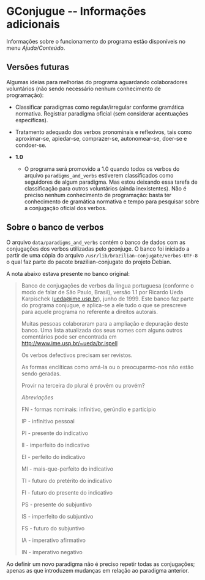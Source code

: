 # GConjugue -- Informações adicionais

Informações sobre o funcionamento do programa estão disponíveis no menu
*Ajuda/Conteúdo*.

## Versões futuras

Algumas ideias para melhorias do programa aguardando colaboradores voluntários
(não sendo necessário nenhum conhecimento de programação):


   - Classificar paradigmas como regular/irregular conforme gramática
     normativa. Registrar paradigma oficial (sem considerar acentuações
     específicas).

   - Tratamento adequado dos verbos pronominais e reflexivos, tais como
     aproximar-se, apiedar-se, comprazer-se, autonomear-se, doer-se e
     condoer-se.


   - **1.0**

      - O programa será promovido a 1.0 quando todos os verbos do arquivo
        `paradigms_and_verbs` estiverem classificados como seguidores de algum
        paradigma. Mas estou deixando essa tarefa de classificação para outros
        voluntários (ainda inexistentes). Não é preciso nenhum conhecimento de
        programação: basta ter conhecimento de gramática normativa e tempo
        para pesquisar sobre a conjugação oficial dos verbos.


## Sobre o banco de verbos

O arquivo `data/paradigms_and_verbs` contém o banco de dados com as
conjugações dos verbos utilizadas pelo gconjuge. O banco foi iniciado a partir
de uma cópia do arquivo `/usr/lib/brazilian-conjugate/verbos-UTF-8` o qual faz
parte do pacote brazilian-conjugate do projeto Debian.

A nota abaixo estava presente no banco original:

> Banco de conjugações de verbos da língua portuguesa
> (conforme o modo de falar de São Paulo, Brasil), versão
> 1.1 por Ricardo Ueda Karpischek (ueda@ime.usp.br),
> junho de 1999. Este banco faz parte do programa conjugue,
> e aplica-se a ele tudo o que se prescreve para aquele
> programa no referente a direitos autorais.
>
> Muitas pessoas colaboraram para a ampliação e depuração deste
> banco. Uma lista atualizada dos seus nomes com alguns outros
> comentários pode ser encontrada em
> http://www.ime.usp.br/~ueda/br.ispell
>
> Os verbos defectivos precisam ser revistos.
>
> As formas enclíticas como amá-la ou o preocuparmo-nos não estão
> sendo geradas.
>
> Provir na terceira do plural é provêm ou provém?
>
>
> *Abreviações*
>
> FN - formas nominais: infinitivo, gerúndio e particípio
>
> IP - infinitivo pessoal
>
>
> PI - presente do indicativo
>
> II - imperfeito do indicativo
>
> EI - perfeito do indicativo
>
> MI - mais-que-perfeito do indicativo
>
> TI - futuro do pretérito do indicativo
>
> FI - futuro do presente do indicativo
>
>
> PS - presente do subjuntivo
>
> IS - imperfeito do subjuntivo
>
> FS - futuro do subjuntivo
>
>
> IA - imperativo afirmativo
>
> IN - imperativo negativo

Ao definir um novo paradigma não é preciso repetir todas as conjugações;
apenas as que introduzem mudanças em relação ao paradigma anterior.
